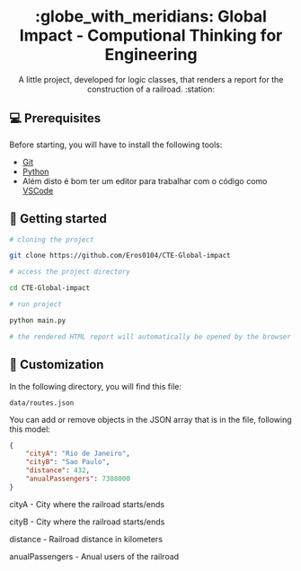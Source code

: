 <h1 align="center">:globe_with_meridians: Global Impact - Computional Thinking for Engineering</h1>

<p align="center">A little project, developed for logic classes, that renders a report for the construction of a railroad. :station:</p>

## :computer: Prerequisites

Before starting, you will have to install the following tools:

- [Git](https://git-scm.com)
- [Python](https://www.python.org/)
- Além disto é bom ter um editor para trabalhar com o código como [VSCode](https://code.visualstudio.com/)

## :game_die: Getting started

```bash
# cloning the project

git clone https://github.com/Eros0104/CTE-Global-impact

# access the project directory

cd CTE-Global-impact

# run project

python main.py

# the rendered HTML report will automatically be opened by the browser

```

## :nail_care: Customization

In the following directory, you will find this file:

```
data/routes.json
```

You can add or remove objects in the JSON array that is in the file, following this model:

```json
{
    "cityA": "Rio de Janeiro",
    "cityB": "Sao Paulo",
    "distance": 432,
    "anualPassengers": 7308000
}
```

cityA - City where the railroad starts/ends

cityB - City where the railroad starts/ends

distance - Railroad distance in kilometers

anualPassengers - Anual users of the railroad
